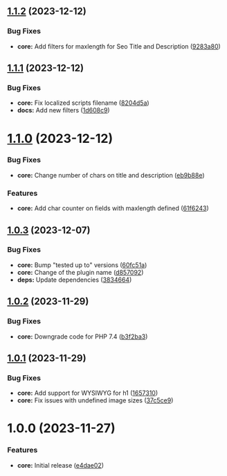 ## [1.1.2](https://github.com/lexo-ch/acf-seo/compare/v1.1.1...v1.1.2) (2023-12-12)


### Bug Fixes

* **core:** Add filters for maxlength for Seo Title and Description ([9283a80](https://github.com/lexo-ch/acf-seo/commit/9283a80bef2a0026b614e97baa7869fc2c89a1d9))

## [1.1.1](https://github.com/lexo-ch/acf-seo/compare/v1.1.0...v1.1.1) (2023-12-12)


### Bug Fixes

* **core:** Fix localized scripts filename ([8204d5a](https://github.com/lexo-ch/acf-seo/commit/8204d5a85e2c84d6634d60f2be1018ffa3975881))
* **docs:** Add new filters ([1d608c9](https://github.com/lexo-ch/acf-seo/commit/1d608c9c9488a79c9b3131fa1b1f33b181a025be))

# [1.1.0](https://github.com/lexo-ch/acf-seo/compare/v1.0.3...v1.1.0) (2023-12-12)


### Bug Fixes

* **core:** Change number of chars on title and description ([eb9b88e](https://github.com/lexo-ch/acf-seo/commit/eb9b88e149ba7078c2b9fcb30ac6b32a93983e2f))


### Features

* **core:** Add char counter on fields with maxlength defined ([61f6243](https://github.com/lexo-ch/acf-seo/commit/61f6243141d709b04f0a41fc5a3f1b8839bf5ea3))

## [1.0.3](https://github.com/lexo-ch/acf-seo/compare/v1.0.2...v1.0.3) (2023-12-07)


### Bug Fixes

* **core:** Bump "tested up to" versions ([60fc51a](https://github.com/lexo-ch/acf-seo/commit/60fc51a13b735ead924cd604ca2bdd5519e3feb5))
* **core:** Change of the plugin name ([d857092](https://github.com/lexo-ch/acf-seo/commit/d85709230b2e09982735bc76f61cb267390ba5d4))
* **deps:** Update dependencies ([3834664](https://github.com/lexo-ch/acf-seo/commit/383466427434812b8ec2f2bf307ff9d8faf045f6))

## [1.0.2](https://github.com/lexo-ch/acf-seo/compare/v1.0.1...v1.0.2) (2023-11-29)


### Bug Fixes

* **core:** Downgrade code for PHP 7.4 ([b3f2ba3](https://github.com/lexo-ch/acf-seo/commit/b3f2ba3253df956536deabd50065c603114ad7fa))

## [1.0.1](https://github.com/lexo-ch/acf-seo/compare/v1.0.0...v1.0.1) (2023-11-29)


### Bug Fixes

* **core:** Add support for WYSIWYG for h1 ([1657310](https://github.com/lexo-ch/acf-seo/commit/16573106cf72e340091a5191e7796f808a337cd1))
* **core:** Fix issues with undefined image sizes ([37c5ce9](https://github.com/lexo-ch/acf-seo/commit/37c5ce91dee901565cc18a6b7c2a542b025b5549))

# 1.0.0 (2023-11-27)


### Features

* **core:** Initial release ([e4dae02](https://github.com/lexo-ch/acf-seo/commit/e4dae024af40b9aae355838640f808fb484f3caf))
